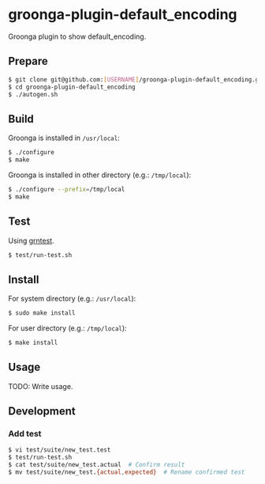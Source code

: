 # groonga-plugin-default_encoding

Groonga plugin to show default\_encoding.

## Prepare

```sh
$ git clone git@github.com:[USERNAME]/groonga-plugin-default_encoding.git
$ cd groonga-plugin-default_encoding
$ ./autogen.sh
```

## Build

Groonga is installed in `/usr/local`:

```sh
$ ./configure
$ make
```

Groonga is installed in other directory (e.g.: `/tmp/local`):

```sh
$ ./configure --prefix=/tmp/local
$ make
```

## Test

Using [grntest](https://github.com/groonga/grntest).

```sh
$ test/run-test.sh
```

## Install

For system directory (e.g.: `/usr/local`):

```sh
$ sudo make install
```

For user directory (e.g.: `/tmp/local`):

```sh
$ make install
```

## Usage

TODO: Write usage.

## Development

### Add test

```sh
$ vi test/suite/new_test.test
$ test/run-test.sh
$ cat test/suite/new_test.actual  # Confirm result
$ mv test/suite/new_test.{actual,expected}  # Rename confirmed test
```
